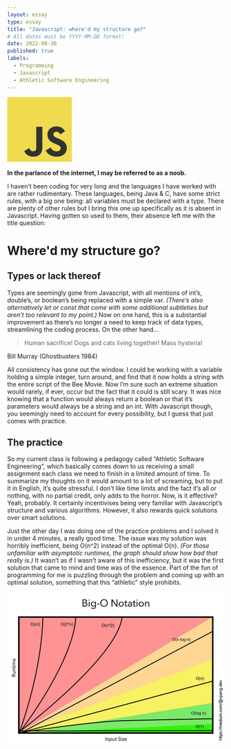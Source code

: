 ```yaml
---
layout: essay
type: essay
title: "Javascript: where'd my structure go?"
# All dates must be YYYY-MM-DD format!
date: 2022-08-30
published: true
labels:
  - Programming
  - Javascript
  - Athletic Software Engineering
---
```


<img width="150px" class="rounded float-start pe-4" src="../img/javascript.png">

__In the parlance of the internet, I may be referred to as a noob.__

I haven't been coding for very long and the languages I have worked with are rather rudimentary. These languages, being Java & C, have some strict rules, with a big one being: all variables must be declared with a type. There are plenty of other rules but I bring this one up specifically as it is absent in Javascript. Having gotten so used to them, their absence left me with the title question: 

# Where'd my structure go?

## Types or lack thereof

Types are seemingly gone from Javascript, with all mentions of int’s, double’s, or boolean’s being replaced with a simple var. *(There’s also alternatively let or const that come with some additional subtleties but aren’t too relevant to my point.)* Now on one hand, this is a substantial improvement as there’s no longer a need to keep track of data types, streamlining the coding process. On the other hand…

> Human sacrifice! Dogs and cats living together! Mass hysteria!

Bill Murray (Ghostbusters 1984)
 
All consistency has gone out the window. I could be working with a variable holding a simple integer, turn around, and find that it now holds a string with the entire script of the Bee Movie. Now I’m sure such an extreme situation would rarely, if ever, occur but the fact that it could is still scary. It was nice knowing that a function would always return a boolean or that it’s parameters would always be a string and an int. With Javascript though, you seemingly need to account for every possibility, but I guess that just comes with practice.

## The practice

So my current class is following a pedagogy called “Athletic Software Engineering”, which basically comes down to us receiving a small assignment each class we need to finish in a limited amount of time. To summarize my thoughts on it would amount to a lot of screaming, but to put it in English, it’s quite stressful. I don’t like time limits and the fact it’s all or nothing, with no partial credit, only adds to the horror. Now, is it effective? Yeah, probably. It certainly incentivises being very familiar with Javascript’s structure and various algorithms. However, it also rewards quick solutions over smart solutions. 

Just the other day I was doing one of the practice problems and I solved it in under 4 minutes, a really good time. The issue was my solution was horribly inefficient, being O(n^2) instead of the optimal O(n). *(For those unfamiliar with asymptotic runtimes, the graph should show how bad that really is.)* It wasn’t as if I wasn’t aware of this inefficiency, but it was the first solution that came to mind and time was of the essence. Part of the fun of programming for me is puzzling through the problem and coming up with an optimal solution, something that this “athletic” style prohibits.

![Graph showing how different asymptotic runtimes compare.](../img/Big_O.jpeg)
